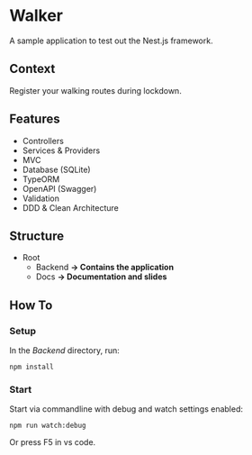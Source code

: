 # Walker

A sample application to test out the Nest.js framework.

## Context

Register your walking routes during lockdown.

## Features

- Controllers
- Services & Providers
- MVC
- Database (SQLite)
- TypeORM
- OpenAPI (Swagger)
- Validation
- DDD & Clean Architecture

## Structure

- Root
  - Backend **-> Contains the application**
  - Docs **-> Documentation and slides**

## How To

### Setup

In the _Backend_ directory, run:

```
npm install
```

### Start

Start via commandline with debug and watch settings enabled:

```
npm run watch:debug
```

Or press F5 in vs code.
